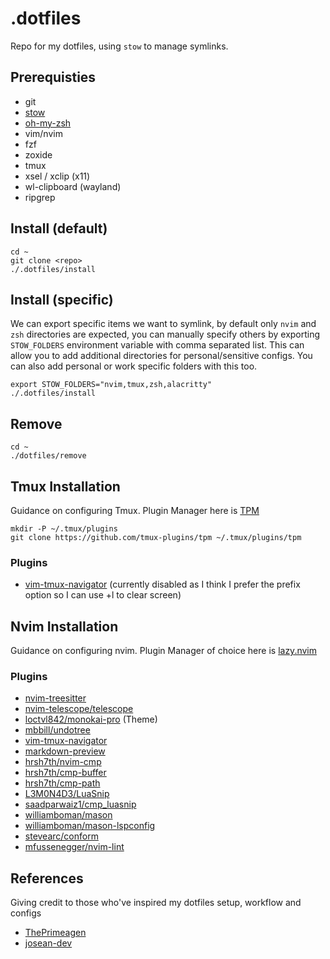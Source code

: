 # .dotfiles

Repo for my dotfiles, using `stow` to manage symlinks.

## Prerequisties

- git
- [stow](https://www.gnu.org/software/stow/)
- [oh-my-zsh](https://ohmyz.sh/)
- vim/nvim
- fzf
- zoxide
- tmux
- xsel / xclip (x11)
- wl-clipboard (wayland)
- ripgrep

## Install (default)

```
cd ~
git clone <repo>
./.dotfiles/install
```

## Install (specific)

We can export specific items we want to symlink, by default only `nvim` and `zsh` directories are expected, you can manually specify others by exporting `STOW_FOLDERS` environment variable with comma separated list. This can allow you to add additional directories for personal/sensitive configs.
You can also add personal or work specific folders with this too.

```
export STOW_FOLDERS="nvim,tmux,zsh,alacritty"
./.dotfiles/install
```

## Remove

```
cd ~
./dotfiles/remove
```

## Tmux Installation

Guidance on configuring Tmux. Plugin Manager here is [TPM](https://github.com/tmux-plugins/tpm)

```
mkdir -P ~/.tmux/plugins
git clone https://github.com/tmux-plugins/tpm ~/.tmux/plugins/tpm
```

### Plugins

- [vim-tmux-navigator](https://github.com/christoomey/vim-tmux-navigator) (currently disabled as I think I prefer the prefix option so I can use <ctrl>+l to clear screen)

## Nvim Installation

Guidance on configuring nvim. Plugin Manager of choice here is [lazy.nvim](https://github.com/folke/lazy.nvim)

### Plugins

- [nvim-treesitter](https://github.com/nvim-treesitter/nvim-treesitter)
- [nvim-telescope/telescope](https://github.com/nvim-telescope/telescope.nvim)
- [loctvl842/monokai-pro](https://github.com/loctvl842/monokai-pro.nvim) (Theme)
- [mbbill/undotree](https://github.com/mbbill/undotree)
- [vim-tmux-navigator](https://github.com/christoomey/vim-tmux-navigator)
- [markdown-preview](https://github.com/iamcco/markdown-preview.nvim)
- [hrsh7th/nvim-cmp](https://github.com/hrsh7th/nvim-cmp)
- [hrsh7th/cmp-buffer](https://github.com/hrsh7th/cmp-buffer)
- [hrsh7th/cmp-path](https://github.com/hrsh7th/cmp-path)
- [L3M0N4D3/LuaSnip](https://github.com/L3MON4D3/LuaSnip)
- [saadparwaiz1/cmp_luasnip](https://github.com/saadparwaiz1/cmp_luasnip)
- [williamboman/mason](https://github.com/williamboman/mason.nvim)
- [williamboman/mason-lspconfig](https://github.com/williamboman/mason-lspconfig.nvim)
- [stevearc/conform](https://github.com/stevearc/conform.nvim)
- [mfussenegger/nvim-lint](https://github.com/mfussenegger/nvim-lint)

## References

Giving credit to those who've inspired my dotfiles setup, workflow and configs

- [ThePrimeagen](https://github.com/ThePrimeagen)
- [josean-dev](https://github.com/josean-dev)
